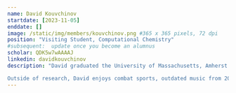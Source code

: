 ```yaml
---
name: David Kouvchinov
startdate: [2023-11-05]
enddate: []
image: /static/img/members/kouvchinov.png #365 x 365 pixels, 72 dpi
position: "Visiting Student, Computational Chemistry"
#subsequent:  update once you become an alumnus
scholar: QDK5w7wAAAAJ
linkedin: davidkouvchinov
description: "David graduated the University of Massachusetts, Amherst with a BSc in Chemistry in 2017. During his undergraduate studies, he completed a year long co-op placement at Yumanity Therapeutics as a medicinal chemist. David continued to work in process chemistry, before beginning a rotational program at AstraZeneca, working in their Chemical Biology, Medicinal Computational Chemistry, and Safety Data Science departments. In 2020, he began his PhD studies at the University of Copenhagen with Professor [Frimurer](https://research.ku.dk/search/result/?pure=en%2Fpersons%2Fthomas-michael-frimurer(4592246e-6be7-4da6-bbc4-fa9f5061d96b).html), focusing on computational aspects of drug discovery.

Outside of research, David enjoys combat sports, outdated music from 2008, weightlifting, and adventure."
---
```

